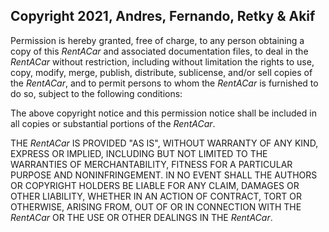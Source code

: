 ## Copyright 2021, Andres, Fernando, Retky & Akif

Permission is hereby granted, free of charge, to any person obtaining a copy of this _*RentACar*_ and associated documentation files, to deal in the _*RentACar*_ without restriction, including without limitation the rights to use, copy, modify, merge, publish, distribute, sublicense, and/or sell copies of the _*RentACar*_, and to permit persons to whom the _*RentACar*_ is furnished to do so, subject to the following conditions:

The above copyright notice and this permission notice shall be included in all copies or substantial portions of the _*RentACar*_.

THE _*RentACar*_ IS PROVIDED "AS IS", WITHOUT WARRANTY OF ANY KIND, EXPRESS OR IMPLIED, INCLUDING BUT NOT LIMITED TO THE WARRANTIES OF MERCHANTABILITY, FITNESS FOR A PARTICULAR PURPOSE AND NONINFRINGEMENT. IN NO EVENT SHALL THE AUTHORS OR COPYRIGHT HOLDERS BE LIABLE FOR ANY CLAIM, DAMAGES OR OTHER LIABILITY, WHETHER IN AN ACTION OF CONTRACT, TORT OR OTHERWISE, ARISING FROM, OUT OF OR IN CONNECTION WITH THE _*RentACar*_ OR THE USE OR OTHER DEALINGS IN THE _*RentACar*_.
